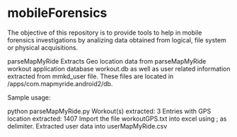 # mobileForensics

The objective of this repository is to provide tools to help in mobile forensics investigations by analizing data obtained from logical, file system or physical acquisitions.

parseMapMyRide
Extracts Geo location data from parseMapMyRide workout application database workout.db as well as user related information extracted from mmkd_user file. These files are located in /apps/com.mapmyride.android2/db. 

Sample usage:

python parseMapMyRide.py
Workout(s) extracted: 3
Entries with GPS location extracted: 1407 Import the file workoutGPS.txt into excel using ; as delimiter.
Extracted user data into userMapMyRide.csv
